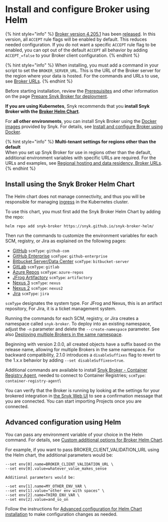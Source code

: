 # Install and configure Broker using Helm

{% hint style="info" %}
[Broker version 4.205.1](https://github.com/snyk/broker/blob/cb4f89e05eb42605f076321b952cdb7e57bf4111/config.default.json#L8) has been [released](https://updates.snyk.io). In this version, all `ACCEPT` rule flags will be enabled by default. This reduces needed configuration. If you do not want a specific `ACCEPT` rule flag to be enabled, you can opt out of the default `ACCEPT` all behavior by adding `ACCEPT_=false` to your Broker client configuration.
{% endhint %}

{% hint style="info" %}
When installing, you must add a command in your script to set the `BROKER_SERVER_URL`. This is the URL of the Broker server for the region where your data is hosted. For the commands and URLs to use, see [Broker URLs](../../../working-with-snyk/regional-hosting-and-data-residency.md#broker-urls).
{% endhint %}

Before starting installation, review the [Prerequisites](../prepare-snyk-broker-for-deployment/#prerequisites-for-snyk-broker) and other information on the page [Prepare Snyk Broker for deployment](../prepare-snyk-broker-for-deployment/).

**If you are using Kubernetes**, Snyk recommends that you **install Snyk Broker with the** [**Broker Helm Chart**](https://github.com/snyk/snyk-broker-helm).

For **all other environments**, you can install Snyk Broker using the [Docker images](https://github.com/snyk/broker) provided by Snyk. For details, see [Install and configure Broker using Docker](install-and-configure-broker-using-docker.md).

{% hint style="info" %}
**Multi-tenant settings for regions other than the default**\
When you set up Snyk Broker for use in regions other than the default, additional environment variables with specific URLs are required. For the URLs and examples, see [Regional hosting and data residency, Broker URLs](https://docs.snyk.io/working-with-snyk/regional-hosting-and-data-residency#broker-urls).
{% endhint %}

## Install using the Snyk Broker Helm Chart

The Helm chart does not manage connectivity, and thus you will be responsible for managing [ingress](advanced-configuration-for-helm-chart-installation/ingress-options-with-snyk-broker-helm-installation.md) in the Kubernetes cluster.

To use this chart, you must first add the Snyk Broker Helm Chart by adding the repo:

`helm repo add snyk-broker https://snyk.github.io/snyk-broker-helm/`

Then run the commands to customize the environment variables for each SCM, registry, or Jira as explained on the following pages:

* [GitHub](github-prerequisites-and-steps-to-install-and-configure-broker/github-install-and-configure-using-helm.md) `scmType`: `github-com`
* [GitHub Enterprise](github-enterprise-prerequisites-and-steps-to-install-and-configure-broker/github-enterprise-install-and-configure-using-helm.md) `scmType`: `github-enterprise`
* [Bitbucket Server/Data Center](bitbucket-server-data-center-prerequisites-and-steps-to-install-and-configure-broker/bitbucket-server-data-center-install-and-configure-using-helm.md) `scmType`: `bitbucket-server`
* [GitLab](gitlab-prerequisites-and-steps-to-install-and-configure-broker/gitlab-install-and-configure-using-helm.md) `scmType`: `gitlab`
* [Azure Repos](azure-repos-prerequisites-and-steps-to-install-and-configure-broker/azure-repos-install-and-configure-and-configure-using-helm.md) `scmType`: `azure-repos`
* [JFrog Artifactory](artifactory-repository-install-and-configure-broker/artifactory-repository-install-and-configure-using-helm.md) `scmType`: `artifactory`
* [Nexus 3](nexus-repository-prerequisites-and-steps-to-install-and-configure-broker/nexus-repository-install-and-configure-using-helm.md) `scmType`: `nexus`
* [Nexus 2](nexus-repository-prerequisites-and-steps-to-install-and-configure-broker/nexus-repository-install-and-configure-using-helm.md) `scmType`: `nexus2`
* [Jira](jira-prerequisites-and-steps-to-install-and-configure-broker/jira-install-and-configure-using-helm.md) `scmType`: `jira`

`scmType` designates the system type. For JFrog and Nexus, this is an artifact repository, For Jira, it is a ticket management system.

Running the commands for each SCM, registry, or Jira creates a namespace called `snyk-broker`. To deploy into an existing namespace, adjust the `-n` parameter and delete the `--create-namespace` parameter. See also [Deploying multiple Brokers in the same namespace](advanced-configuration-for-helm-chart-installation/deploying-multiple-brokers-in-the-same-namespace.md).

Beginning with version 2.0.0, all created objects have a suffix based on the release name, allowing for multiple Brokers in the same namespace. For backward compatibility, 2.1.0 introduces a `disableSuffixes` flag to revert to the 1.x.x behavior by adding `--set disableSuffixes=true`.

Additional commands are available to install [Snyk Broker - Container Registry Agent](../snyk-broker-container-registry-agent/), needed to connect to Container Registries; `scmType`: `container-registry-agent`\\

You can verify that the Broker is running by looking at the settings for your brokered integration in [the Snyk Web UI](https://app.snyk.io) to see a confirmation message that you are connected. You can start importing Projects once you are connected.

## Advanced configuration using Helm

You can pass any environment variable of your choice in the Helm command. For details, see [Custom additional options for Broker Helm Chart](advanced-configuration-for-helm-chart-installation/custom-additional-options-for-broker-helm-chart-installation.md).&#x20;

For example, if you want to pass BROKER\_CLIENT\_VALIDATION\_URL using the Helm chart, the additional parameters would be:

`--set env[0].name=BROKER_CLIENT_VALIDATION_URL \`\
`--set env[0].value=whatever_value_makes_sense`

`Additional parameters would be:`

`--set env[1].name=MY_OTHER_ENV_VAR \`\
`--set env[1].value="other env with spaces" \`\
`--set env[2].name=THIRD_ENV_VAR \`\
`--set env[2].value=and_so_on`

Follow the instructions for [Advanced configuration for Helm Chart installation](advanced-configuration-for-helm-chart-installation/) to make configuration changes as needed.
